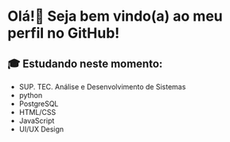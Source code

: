 # Olá!👋 Seja bem vindo(a) ao meu perfil no GitHub!

## 🎓 Estudando neste momento:

- SUP. TEC. Análise e Desenvolvimento de Sistemas
- python
- PostgreSQL
- HTML/CSS
- JavaScript
- UI/UX Design

